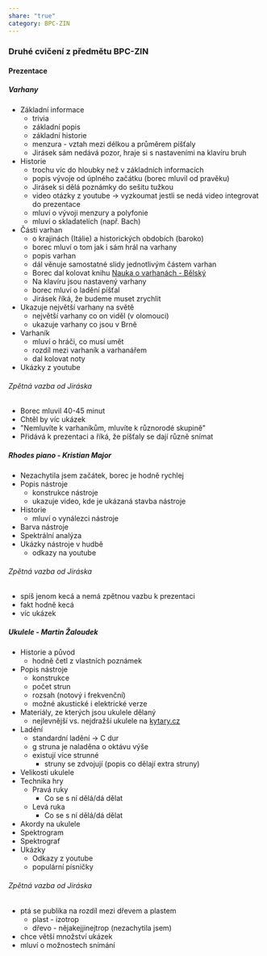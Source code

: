 ```yaml
---
share: "true"
category: BPC-ZIN
---
```

### Druhé cvičení z předmětu BPC-ZIN
#### Prezentace
##### Varhany
- Základní informace
	- trivia
	- základní popis
	- základní historie
	- menzura - vztah mezi délkou a průměrem píšťaly
	- Jirásek sám nedává pozor, hraje si s nastaveními na klavíru bruh
- Historie
	- trochu víc do hloubky než v základních informacích
	- popis vývoje od úplného začátku (borec mluvil od pravěku)
	- Jirásek si dělá poznámky do sešitu tužkou
	- video otázky z youtube -> vyzkoumat jestli se nedá video integrovat do prezentace
	- mluví o vývoji menzury a polyfonie
	- mluví o skladatelích (např. Bach)
- Části varhan
	- o krajinách (Itálie) a historických obdobích (baroko)
	- borec mluví o tom jak i sám hrál na varhany
	- popis varhan
	- dál věnuje samostatné slidy jednotlivým částem varhan
	- Borec dal kolovat knihu [Nauka o varhanách - Bělský](https://www.databazeknih.cz/knihy/nauka-o-varhanach-71832)
	- Na klavíru jsou nastavený varhany
	- borec mluví o ladění píšťal
	- Jirásek říká, že budeme muset zrychlit
- Ukazuje největší varhany na světě
	- největší varhany co on viděl (v olomouci)
	- ukazuje varhany co jsou v Brně
- Varhaník
	- mluví o hráči, co musí umět
	- rozdíl mezi varhaník a varhanářem
	- dal kolovat noty
- Ukázky z youtube
###### Zpětná vazba od Jiráska
- Borec mluvil 40-45 minut
- Chtěl by víc ukázek
- "Nemluvíte k varhaníkům, mluvíte k různorodé skupině"
- Přidává k prezentaci a říká, že píšťaly se dají různě snímat

##### Rhodes piano - Kristian Major
- Nezachytila jsem začátek, borec je hodně rychlej
- Popis nástroje
	- konstrukce nástroje
	- ukazuje video, kde je ukázaná stavba nástroje
- Historie
	- mluví o vynálezci nástroje
- Barva nástroje
- Spektrální analýza
- Ukázky nástroje v hudbě
	- odkazy na youtube
###### Zpětná vazba od Jiráska
- spíš jenom kecá a nemá zpětnou vazbu k prezentaci
- fakt hodně kecá
- víc ukázek
##### Ukulele - Martin Žaloudek
- Historie a původ
	- hodně četl z vlastních poznámek
- Popis nástroje
	- konstrukce
	- počet strun
	- rozsah (notový i frekvenční)
	- možné akustické i elektrické verze
- Materiály, ze kterých jsou ukulele dělaný
	- nejlevnější vs. nejdražší ukulele na [kytary.cz](https://kytary.cz)
- Ladění
	- standardní ladění -> C dur
	- g struna je naladěna o oktávu výše
	- existují více strunné
		- struny se zdvojují (popis co dělají extra struny)
- Velikosti ukulele
- Technika hry
	- Pravá ruky
		- Co se s ní dělá/dá dělat
	- Levá ruka
		- Co se s ní dělá/dá dělat
- Akordy na ukulele
- Spektrogram
- Spektrograf
- Ukázky
	- Odkazy z youtube
	- populární písničky

###### Zpětná vazba od Jiráska
- ptá se publika na rozdíl mezi dřevem a plastem
	- plast - izotrop
	- dřevo - nějakejjinejtrop (nezachytila jsem)
- chce větší množství ukázek
- mluví o možnostech snímání
